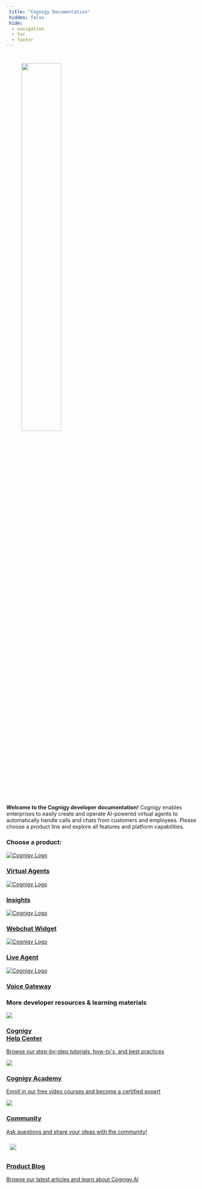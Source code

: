 ```yaml
---
 title: "Cognigy Documentation"
 hidden: false 
 hide:
  - navigation
  - toc
  - footer
---
```


<style>
  @media only screen and (min-width: 76.125em) {
    .md-content {
      margin-left: auto;
      margin-right: auto;
      max-width: 1920px;
    }
  }
</style>

#

<figure >
  <img class="image-center logo-home-page" src="{{config.site_url}}assets/img/Cognigy-blue.svg" width="50%" />
  <br>
</figure>

<b>Welcome to the Cognigy developer documentation!</b> Cognigy enables enterprises to easily create and operate AI-powered virtual agents to automatically handle calls and chats from customers and employees. Please choose a product line and explore all features and platform capabilities.

<h3>Choose a product:</h3>
<div class="divider"></div>

<div class="card-container">

  <a class="card-link" href="{{config.site_url}}ai/platform-overview/">
    <div class="card">
      <img class="card-image" src="{{config.site_url}}assets/img/AI-blue.svg" alt="Cognigy Logo">
      <div class="item-container">
        <h3><b>Virtual Agents</b></h3>
      </div>
    </div>
  </a>

  <a class="card-link" href="{{config.site_url}}insights/cognigy-insights/">
    <div class="card">
      <img class="card-image" src="{{config.site_url}}assets/img/IN-blue.svg" alt="Cognigy Logo" >
      <div class="item-container">
        <h3><b>Insights</b></h3>
      </div>
    </div>
  </a>

  <a class="card-link" href="{{config.site_url}}ai/endpoints/webchat/webchat/">
    <div class="card">
      <img class="card-image" src="{{config.site_url}}assets/img/webchat-svg.svg" alt="Cognigy Logo">
      <div class="item-container">
        <h3><b>Webchat Widget</b></h3>
      </div>
    </div>
  </a>

</div>

<div class="card-container">

  <a class="card-link" href="{{config.site_url}}live-agent/overview/">
    <div class="card">
      <img class="card-image" src="{{config.site_url}}assets/img/LA-blue.svg" alt="Cognigy Logo">
      <div class="item-container">
        <h3><b>Live Agent</b></h3>
      </div>
    </div>
  </a>

  <a class="card-link" href="{{config.site_url}}voicegateway/overview/">
    <div class="card">
      <img class="card-image" src="{{config.site_url}}assets/img/VG-blue.svg" alt="Cognigy Logo">
      <div class="item-container">
        <h3><b>Voice Gateway</b></h3>
      </div>
    </div>
  </a>

</div>

<h3>More developer resources & learning materials</h3>

<div class="card-container">

  <a class="card-link-2" href="https://support.cognigy.com/hc/en-us">
    <div class="card">
      <img class="card-2-image" src="{{config.site_url}}assets/img/something-002.svg">
      <div class="item-2-container">
        <h3><b>Cognigy<br/>Help Center</b></h3>
        <p>Browse our step-by-step tutorials, how-to's, and best practices</p>
      </div>
    </div>
  </a>

  <a class="card-link-2" href="https://academy.cognigy.com/">
    <div class="card">
      <img class="card-2-image" src="{{config.site_url}}assets/img/something-001.svg">
      <div class="item-2-container">
        <h3><b>Cognigy Academy</b></h3>
        <p>Enroll in our free video courses and become a certified expert</p>
      </div>
    </div>
  </a>

  <a class="card-link-2" href="https://support.cognigy.com/hc/en-us/community/topics">
    <div class="card">
      <img class="card-2-image" src="{{config.site_url}}assets/img/something-003.svg">
      <div class="item-2-container">
        <h3><b>Community</b></h3>
        <p>Ask questions and share your ideas with the community!</p>
      </div>
    </div>
  </a>

  <a class="card-link-2" href="https://www.cognigy.com/blog">
    <div class="card">
      <img class="card-2-image" style="padding: 10px" src="{{config.site_url}}/assets/img/product-blog.svg">
      <div class="item-2-container">
        <h3><b>Product Blog</b></h3>
        <p>Browse our latest articles and learn about Cognigy.AI</p>
      </div>
    </div>
  </a>
</div>
